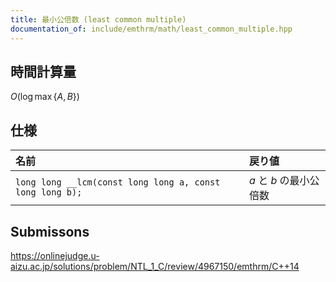 ```yaml
---
title: 最小公倍数 (least common multiple)
documentation_of: include/emthrm/math/least_common_multiple.hpp
---
```



## 時間計算量

$O(\log{\max \lbrace A, B \rbrace})$


## 仕様

|名前|戻り値|
|:--|:--|
|`long long __lcm(const long long a, const long long b);`|$a$ と $b$ の最小公倍数|


## Submissons

https://onlinejudge.u-aizu.ac.jp/solutions/problem/NTL_1_C/review/4967150/emthrm/C++14
